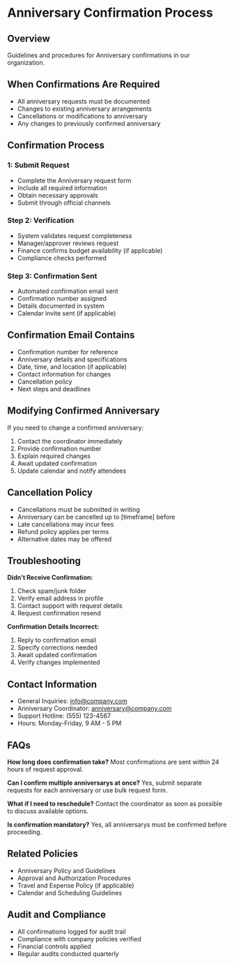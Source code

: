 # Anniversary Confirmation Process

## Overview
Guidelines and procedures for Anniversary confirmations in our organization.

## When Confirmations Are Required
- All anniversary requests must be documented
- Changes to existing anniversary arrangements
- Cancellations or modifications to anniversary
- Any changes to previously confirmed anniversary

## Confirmation Process

###  1: Submit Request
- Complete the Anniversary request form
- Include all required information
- Obtain necessary approvals
- Submit through official channels

### Step 2: Verification
- System validates request completeness
- Manager/approver reviews request
- Finance confirms budget availability (if applicable)
- Compliance checks performed

### Step 3: Confirmation Sent
- Automated confirmation email sent
- Confirmation number assigned
- Details documented in system
- Calendar invite sent (if applicable)

## Confirmation Email Contains
- Confirmation number for reference
- Anniversary details and specifications
- Date, time, and location (if applicable)
- Contact information for changes
- Cancellation policy
- Next steps and deadlines

## Modifying Confirmed Anniversary
If you need to change a confirmed anniversary:
1. Contact the coordinator immediately
2. Provide confirmation number
3. Explain required changes
4. Await updated confirmation
5. Update calendar and notify attendees

## Cancellation Policy
- Cancellations must be submitted in writing
- Anniversary can be cancelled up to [timeframe] before
- Late cancellations may incur fees
- Refund policy applies per terms
- Alternative dates may be offered

## Troubleshooting

**Didn't Receive Confirmation:**
1. Check spam/junk folder
2. Verify email address in profile
3. Contact support with request details
4. Request confirmation resend

**Confirmation Details Incorrect:**
1. Reply to confirmation email
2. Specify corrections needed
3. Await updated confirmation
4. Verify changes implemented

## Contact Information
- General Inquiries: info@company.com
- Anniversary Coordinator: anniversary@company.com
- Support Hotline: (555) 123-4567
- Hours: Monday-Friday, 9 AM - 5 PM

## FAQs

**How long does confirmation take?**
Most confirmations are sent within 24 hours of request approval.

**Can I confirm multiple anniversarys at once?**
Yes, submit separate requests for each anniversary or use bulk request form.

**What if I need to reschedule?**
Contact the coordinator as soon as possible to discuss available options.

**Is confirmation mandatory?**
Yes, all anniversarys must be confirmed before proceeding.

## Related Policies
- Anniversary Policy and Guidelines
- Approval and Authorization Procedures
- Travel and Expense Policy (if applicable)
- Calendar and Scheduling Guidelines

## Audit and Compliance
- All confirmations logged for audit trail
- Compliance with company policies verified
- Financial controls applied
- Regular audits conducted quarterly


